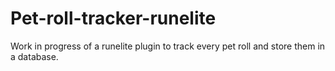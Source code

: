 # Pet-roll-tracker-runelite
Work in progress of a runelite plugin to track every pet roll and store them in a database.
